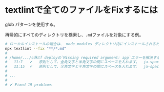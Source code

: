 # textlintで全てのファイルをFixするには

glob パターンを使用する。

再帰的にすべてのディレクトリを検索し、`.md`ファイルを対象にする例。

```bash
# ローカルインストールの場合は、 node_modules ディレクトリ内にインストールされるため、textlintコマンドは直接実行できない。
npx textlint --fix "**/*.md"
# 
# /home/.../cdktf deployの`Missing required argument: app`エラーを解決するには.md
#   11:7   ✔   原則として、全角文字と半角文字の間にスペースを入れます。  ja-spacing/ja-space-between-half-and-full-width
#   11:15  ✔   原則として、全角文字と半角文字の間にスペースを入れます。  ja-spacing/ja-space-between-half-and-full-width
# 
# ...
# 
# ✔ Fixed 19 problems
```
